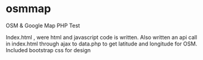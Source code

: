 # osmmap
OSM &amp; Google Map PHP Test

Index.html , were html and javascript code is written. 
Also written an api call in index.html through ajax to data.php to get latitude and longitude for OSM. 
Included bootstrap css for design
